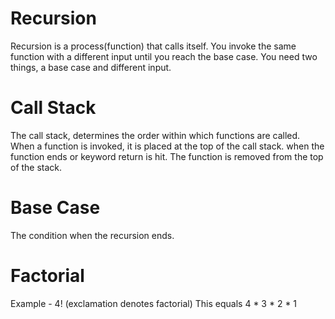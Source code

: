 # Recursion

Recursion is a process(function) that calls itself.
You invoke the same function with a different input until you reach the base case.
You need two things,  a base case and different input.

# Call Stack
The call stack, determines the order within which functions are called.
When a function is invoked, it is placed at the top of the call stack.
when the function ends or keyword return is hit. The function is removed from the top of the stack.

# Base Case
The condition when the recursion ends.

# Factorial
Example -  4! (exclamation denotes factorial) This equals 4 * 3 * 2 * 1